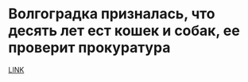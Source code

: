 # Волгоградка призналась, что десять лет ест кошек и собак, ее проверит прокуратура



[LINK](https://varlamov.ru/2060141.html)
